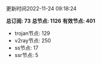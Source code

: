 更新时间2022-11-24 09:18:24

**总订阅: 73**
**总节点: 1126**
**有效节点: 401**
- trojan节点: 129
- v2ray节点: 250
- ss节点: 17
- ssr节点: 5
